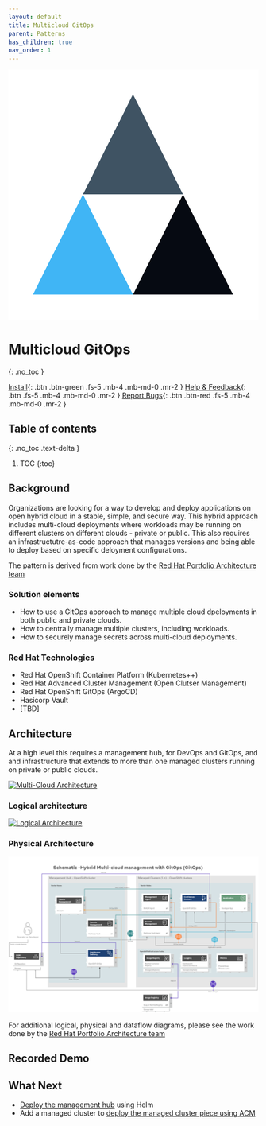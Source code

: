 ```yaml
---
layout: default
title: Multicloud GitOps
parent: Patterns
has_children: true
nav_order: 1
---
```


<div class="pattern_logo">
  <img src="/images/logos/multicloud-gitops.png" class="pattern_logo" alt="Points">
</div>

# Multicloud GitOps
{: .no_toc }

[Install](getting-started){: .btn .btn-green .fs-5 .mb-4 .mb-md-0 .mr-2 }
[Help & Feedback](https://groups.google.com/g/hybrid-cloud-patterns){: .btn .fs-5 .mb-4 .mb-md-0 .mr-2 }
[Report Bugs](https://github.com/hybrid-cloud-patterns/multicloud-gitops/issues){: .btn .btn-red .fs-5 .mb-4 .mb-md-0 .mr-2 }

## Table of contents
{: .no_toc .text-delta }

1. TOC
{:toc}

## Background
Organizations are looking for a way to develop and deploy applications on open hybrid cloud in a stable, simple, and secure way. This hybrid approach includes multi-cloud deployments where workloads may be running on different clusters on different clouds - private or public. This also requires an infrastructutre-as-code approach that manages versions and being able to deploy based on specific deloyment configurations. 

The pattern is derived from work done by the [Red Hat Portfolio Architecture team](https://gitlab.com/redhatdemocentral/portfolio-architecture-examples/-/blob/main/spi-multi-cloud-gitops.adoc)

### Solution elements

- How to use a GitOps approach to manage multiple cloud dpeloyments in both public and private clouds.
- How to centrally manage multiple clusters, including workloads.
- How to securely manage secrets across multi-cloud deployments.

### Red Hat Technologies

- Red Hat OpenShift Container Platform (Kubernetes++)
- Red Hat Advanced Cluster Management (Open Clutser Management)
- Red Hat OpenShift GitOps (ArgoCD)
- Hasicorp Vault
- [TBD]

## Architecture
At a high level this requires a management hub, for DevOps and GitOps, and and infrastructure that extends to more than one managed clusters running on private or public clouds.

[![Multi-Cloud Architecture](/images/multicloud-gitops/hybrid-multicloud-management-gitops-hl-arch.png)](/images/multicloud-gitops/hybrid-multicloud-management-gitops-hl-arch.png)

### Logical architecture

[![Logical Architecture](/images/multicloud-gitops/logical-diagram.png)](/images/multicloud-gitops/logical-diagram.png)

### Physical Architecture

[![Physical Architecture](/images/multicloud-gitops/schema-gitops.png)](/images/multicloud-gitops/schema-gitops.png)

For additional logical, physical and dataflow diagrams, please see the work done by the [Red Hat Portfolio Architecture team](https://gitlab.com/redhatdemocentral/portfolio-architecture-examples/-/blob/main/spi-multi-cloud-gitops.adoc)

## Recorded Demo

## What Next
- [Deploy the management hub](getting-started)  using Helm 
- Add a managed cluster to [deploy the  managed cluster piece using ACM](managed-cluster) 
